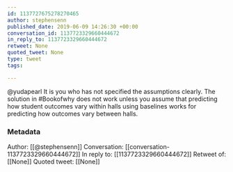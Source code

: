 ```yaml
---
id: 1137727675278270465
author: stephensenn
published_date: 2019-06-09 14:26:30 +00:00
conversation_id: 1137723329660444672
in_reply_to: 1137723329660444672
retweet: None
quoted_tweet: None
type: tweet
tags:

---
```


@yudapearl It is you who has not specified the assumptions clearly. The solution in #Bookofwhy does not work unless you assume that predicting how student outcomes vary within halls using baselines works for predicting how outcomes vary between halls.

### Metadata

Author: [[@stephensenn]]
Conversation: [[conversation-1137723329660444672]]
In reply to: [[1137723329660444672]]
Retweet of: [[None]]
Quoted tweet: [[None]]
